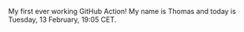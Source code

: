 My first ever working GitHub Action!
My name is Thomas and today is Tuesday, 13 February, 19:05 CET. 
